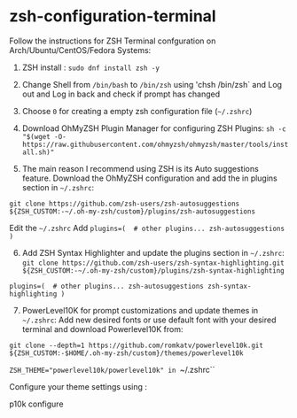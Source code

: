 # zsh-configuration-terminal
Follow the instructions for ZSH Terminal confguration on Arch/Ubuntu/CentOS/Fedora Systems:

1. ZSH install : `sudo dnf install zsh -y`

2. Change Shell from `/bin/bash` to `/bin/zsh` using 'chsh /bin/zsh` and Log out and Log in back and check if prompt has changed

3. Choose `0` for creating a empty zsh configuration file (`~/.zshrc`)

4. Download OhMyZSH Plugin Manager for configuring ZSH Plugins:
 `sh -c "$(wget -O- https://raw.githubusercontent.com/ohmyzsh/ohmyzsh/master/tools/install.sh)"`

5. The main reason I recommend using ZSH is its Auto suggestions feature. 
   Download the OhMyZSH configuration and add the in plugins section in `~/.zshrc`:

`git clone https://github.com/zsh-users/zsh-autosuggestions ${ZSH_CUSTOM:-~/.oh-my-zsh/custom}/plugins/zsh-autosuggestions`
 
 Edit the `~/.zshrc` Add
`plugins=( 
    # other plugins...
    zsh-autosuggestions
)`

6.   Add ZSH Syntax Highlighter and update the plugins section in `~/.zshrc`:
`git clone https://github.com/zsh-users/zsh-syntax-highlighting.git ${ZSH_CUSTOM:-~/.oh-my-zsh/custom}/plugins/zsh-syntax-highlighting`
 
`plugins=( 
    # other plugins...
    zsh-autosuggestions
    zsh-syntax-highlighting
)`

7. PowerLevel10K for prompt customizations and update themes in `~/.zshrc`:
   Add new desired fonts or use default font with your desired terminal and download Powerlevel10K from:

`git clone --depth=1 https://github.com/romkatv/powerlevel10k.git ${ZSH_CUSTOM:-$HOME/.oh-my-zsh/custom}/themes/powerlevel10k`
 
`ZSH_THEME="powerlevel10k/powerlevel10k" in `~/.zshrc``

Configure your theme settings using :

p10k configure
